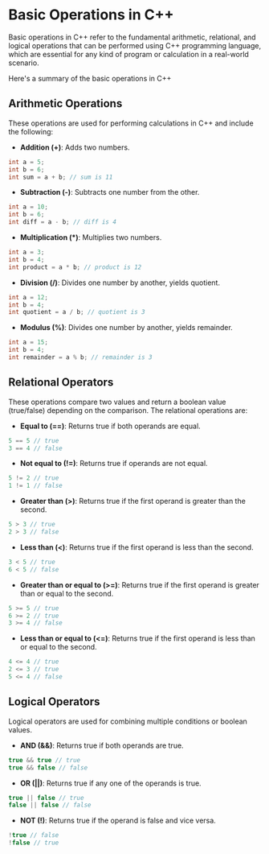 # Basic Operations in C++

Basic operations in C++ refer to the fundamental arithmetic, relational, and logical operations that can be performed using C++ programming language, which are essential for any kind of program or calculation in a real-world scenario.

Here's a summary of the basic operations in C++

## Arithmetic Operations

These operations are used for performing calculations in C++ and include the following:

- **Addition (+)**: Adds two numbers.
```cpp
int a = 5;
int b = 6;
int sum = a + b; // sum is 11
```

- **Subtraction (-)**: Subtracts one number from the other.
```cpp
int a = 10;
int b = 6;
int diff = a - b; // diff is 4
```

- **Multiplication (*)**: Multiplies two numbers.
```cpp
int a = 3;
int b = 4;
int product = a * b; // product is 12
```

- **Division (/)**: Divides one number by another, yields quotient.
```cpp
int a = 12;
int b = 4;
int quotient = a / b; // quotient is 3
```

- **Modulus (%)**: Divides one number by another, yields remainder.
```cpp
int a = 15;
int b = 4;
int remainder = a % b; // remainder is 3
```

## Relational Operators

These operations compare two values and return a boolean value (true/false) depending on the comparison. The relational operations are:

- **Equal to (==)**: Returns true if both operands are equal.
```cpp
5 == 5 // true
3 == 4 // false
```

- **Not equal to (!=)**: Returns true if operands are not equal.
```cpp
5 != 2 // true
1 != 1 // false
```

- **Greater than (>)**: Returns true if the first operand is greater than the second.
```cpp
5 > 3 // true
2 > 3 // false
```

- **Less than (<)**: Returns true if the first operand is less than the second.
```cpp
3 < 5 // true
6 < 5 // false
```

- **Greater than or equal to (>=)**: Returns true if the first operand is greater than or equal to the second.
```cpp
5 >= 5 // true
6 >= 2 // true
3 >= 4 // false
```

- **Less than or equal to (<=)**: Returns true if the first operand is less than or equal to the second.
```cpp
4 <= 4 // true
2 <= 3 // true
5 <= 4 // false
```

## Logical Operators

Logical operators are used for combining multiple conditions or boolean values.

- **AND (&&)**: Returns true if both operands are true.
```cpp
true && true // true
true && false // false
```

- **OR (||)**: Returns true if any one of the operands is true.
```cpp
true || false // true
false || false // false
```

- **NOT (!)**: Returns true if the operand is false and vice versa.
```cpp
!true // false
!false // true
```